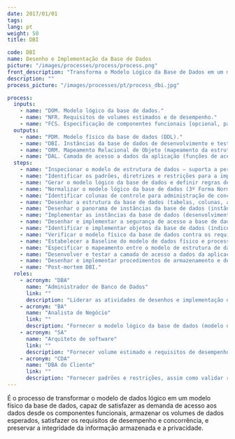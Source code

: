 ```yaml
---
date: 2017/01/01
tags:
lang: pt
weight: 50
title: DBI

code: DBI
name: Desenho e Implementação da Base de Dados
picture: "/images/processes/process/process.png"
front_description: "Transforma o Modelo Lógico da Base de Dados em um modelo físico capaz de satisfazer os requisitos de acesso a dados, volumes de dados esperados, desempenho, concorrência, integridade e privacidade dos dados exigidos dos componentes funcionais."
description: ""
process_picture: "/images/processes/pt/process_dbi.jpg"

process:
  inputs:
    - name: "DOM. Modelo lógico da base de dados."
    - name: "NFR. Requisitos de volumes estimados e de desempenho."
    - name: "FCS. Especificação de componentes funcionais [opcional, para complementar a inspeção e para otimização de acessos]."
  outputs:
    - name: "PDM. Modelo físico da base de dados (DDL)."
    - name: "DBI. Instâncias da base de dados de desenvolvimento e testes."
    - name: "ORM. Mapeamento Relacional de Objeto (mapeamento da estrutura de dados de domínio ao modelo físico da base de dados)."
    - name: "DAL. Camada de acesso a dados da aplicação (funções de acesso a base de dados ou componentes de mapeamento objeto-relacional) [Implementados e testados]."
  steps:
    - name: "Inspecionar o modelo de estrutura de dados – suporta a persistência e solicitações de acesso aos dados descritos nas especificações de componentes funcionais;"
    - name: "Identificar os padrões, diretrizes e restrições para a implementação física da base de dados (fornecido pelo cliente);"
    - name: "Gerar o modelo lógico da base de dados e definir regras de integridade e restrições (chaves primárias, chaves estrangeiras e restrições de domínio);"
    - name: "Normalizar o modelo lógico da base de dados (3º Forma Normal) e incluir estruturas de dados redundantes (desnormalização e consolidação de repositórios) para otimização de desempenho;"
    - name: "Identificar colunas de controle para administração de concorrência e mecanismos de bitácora (registro de tempo, registro de versões, usuários que foram criados e atualizados);"
    - name: "Desenhar a estrutura da base de dados (tabelas, colunas, atributos das colunas) cumprindo com as convenções de nomenclatura e padrões;"
    - name: "Desenhar o panorama de instâncias da base de dados (instâncias para desenvolvimento, testes e produção; localização requerida, espaços e configuração);"
    - name: "Implementar as instâncias da base de dados (desenvolvimento e testes);"
    - name: "Desenhar e implementar a segurança de acesso a base de dados;"
    - name: "Identificar e implementar objetos da base de dados (índices, views, constraints, triggers);"
    - name: "Verificar o modelo físico da base de dados contra os requisitos de volume e de desempenho;"
    - name: "Estabelecer a Baseline do modelo de dados físico e processo de administração de mudanças;"
    - name: "Especificar o mapeamento entre o modelo de estrutura de dados de domínio e o modelo físico da base de dados (ORM);"
    - name: "Desenvolver e testar a camada de acesso a dados da aplicação baseada no ORM (Mapeamento Relacional de Objeto);"
    - name: "Desenhar e implementar procedimentos de armazenamento e de backup / recuperação [opcional];"
    - name: "Post-mortem DBI."
  roles:
    - acronym: "DBA"
      name: "Administrador de Banco de Dados"
      link: ""
      description: "Liderar as atividades de desenhos e implementação da base de dados e produzir resultados."
    - acronym: "BA"
      name: "Analista de Negócio"
      link: ""
      description: "Fornecer o modelo lógico da base de dados (modelo de domínio) e especificações de componentes funcionais."
    - acronym: "SA"
      name: "Arquiteto de software"
      link: ""
      description: "Fornecer volume estimado e requisitos de desempenho."
    - acronym: "CDA"
      name: "DBA do Cliente"
      link: ""
      description: "Fornecer padrões e restrições, assim como validar resultados."
---
```

É o processo de transformar o modelo de dados lógico em um modelo físico da base de dados, capaz de satisfazer as demanda de acesso aos dados desde os componentes funcionais, armazenar os volumes de dados esperados, satisfazer os requisitos de desempenho e concorrência, e preservar a integridade da informação armazenada e a privacidade.
